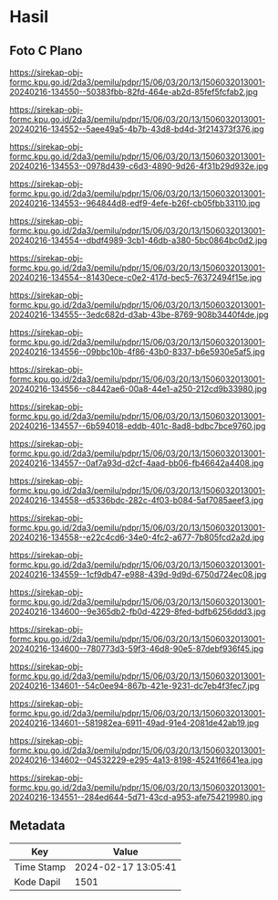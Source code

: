 # Hasil

## Foto C Plano

https://sirekap-obj-formc.kpu.go.id/2da3/pemilu/pdpr/15/06/03/20/13/1506032013001-20240216-134550--50383fbb-82fd-464e-ab2d-85fef5fcfab2.jpg

https://sirekap-obj-formc.kpu.go.id/2da3/pemilu/pdpr/15/06/03/20/13/1506032013001-20240216-134552--5aee49a5-4b7b-43d8-bd4d-3f214373f376.jpg

https://sirekap-obj-formc.kpu.go.id/2da3/pemilu/pdpr/15/06/03/20/13/1506032013001-20240216-134553--0978d439-c6d3-4890-9d26-4f31b29d932e.jpg

https://sirekap-obj-formc.kpu.go.id/2da3/pemilu/pdpr/15/06/03/20/13/1506032013001-20240216-134553--964844d8-edf9-4efe-b26f-cb05fbb33110.jpg

https://sirekap-obj-formc.kpu.go.id/2da3/pemilu/pdpr/15/06/03/20/13/1506032013001-20240216-134554--dbdf4989-3cb1-46db-a380-5bc0864bc0d2.jpg

https://sirekap-obj-formc.kpu.go.id/2da3/pemilu/pdpr/15/06/03/20/13/1506032013001-20240216-134554--81430ece-c0e2-417d-bec5-76372494f15e.jpg

https://sirekap-obj-formc.kpu.go.id/2da3/pemilu/pdpr/15/06/03/20/13/1506032013001-20240216-134555--3edc682d-d3ab-43be-8769-908b3440f4de.jpg

https://sirekap-obj-formc.kpu.go.id/2da3/pemilu/pdpr/15/06/03/20/13/1506032013001-20240216-134556--09bbc10b-4f86-43b0-8337-b6e5930e5af5.jpg

https://sirekap-obj-formc.kpu.go.id/2da3/pemilu/pdpr/15/06/03/20/13/1506032013001-20240216-134556--c8442ae6-00a8-44e1-a250-212cd9b33980.jpg

https://sirekap-obj-formc.kpu.go.id/2da3/pemilu/pdpr/15/06/03/20/13/1506032013001-20240216-134557--6b594018-eddb-401c-8ad8-bdbc7bce9760.jpg

https://sirekap-obj-formc.kpu.go.id/2da3/pemilu/pdpr/15/06/03/20/13/1506032013001-20240216-134557--0af7a93d-d2cf-4aad-bb06-fb46642a4408.jpg

https://sirekap-obj-formc.kpu.go.id/2da3/pemilu/pdpr/15/06/03/20/13/1506032013001-20240216-134558--d5336bdc-282c-4f03-b084-5af7085aeef3.jpg

https://sirekap-obj-formc.kpu.go.id/2da3/pemilu/pdpr/15/06/03/20/13/1506032013001-20240216-134558--e22c4cd6-34e0-4fc2-a677-7b805fcd2a2d.jpg

https://sirekap-obj-formc.kpu.go.id/2da3/pemilu/pdpr/15/06/03/20/13/1506032013001-20240216-134559--1cf9db47-e988-439d-9d9d-6750d724ec08.jpg

https://sirekap-obj-formc.kpu.go.id/2da3/pemilu/pdpr/15/06/03/20/13/1506032013001-20240216-134600--9e365db2-fb0d-4229-8fed-bdfb6256ddd3.jpg

https://sirekap-obj-formc.kpu.go.id/2da3/pemilu/pdpr/15/06/03/20/13/1506032013001-20240216-134600--780773d3-59f3-46d8-90e5-87debf936f45.jpg

https://sirekap-obj-formc.kpu.go.id/2da3/pemilu/pdpr/15/06/03/20/13/1506032013001-20240216-134601--54c0ee94-867b-421e-9231-dc7eb4f3fec7.jpg

https://sirekap-obj-formc.kpu.go.id/2da3/pemilu/pdpr/15/06/03/20/13/1506032013001-20240216-134601--581982ea-6911-49ad-91e4-2081de42ab19.jpg

https://sirekap-obj-formc.kpu.go.id/2da3/pemilu/pdpr/15/06/03/20/13/1506032013001-20240216-134602--04532229-e295-4a13-8198-45241f6641ea.jpg

https://sirekap-obj-formc.kpu.go.id/2da3/pemilu/pdpr/15/06/03/20/13/1506032013001-20240216-134551--284ed644-5d71-43cd-a953-afe754219980.jpg


## Metadata

| Key        | Value               |
| ---------- | ------------------- |
| Time Stamp | 2024-02-17 13:05:41 |
| Kode Dapil | 1501                |



